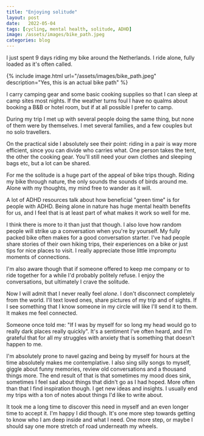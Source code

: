 ```yaml
---
title: "Enjoying solitude"
layout: post
date:   2022-05-04
tags: [cycling, mental health, solitude, ADHD]
image: /assets/images/bike_path.jpeg
categories: blog
---
```

I just spent 9 days riding my bike around the Netherlands. I ride alone, fully loaded as it's often called. 

{% include image.html url="/assets/images/bike_path.jpeg" description="Yes, this is an actual bike path" %}

I carry camping gear and some basic cooking supplies so that I can sleep at camp sites most nights. If the weather turns foul I have no qualms about booking a B&B or hotel room, but if at all possible I prefer to camp.

During my trip I met up with several people doing the same thing, but none of them were by themselves. I met several families, and a few couples but no solo travellers.

On the practical side I absolutely see their point: riding in a pair is way more efficient, since you can divide who carries what. One person takes the tent, the other the cooking gear. You'll still need your own clothes and sleeping bags etc, but a lot can be shared.

For me the solitude is a huge part of the appeal of bike trips though. Riding my bike through nature, the only sounds the sounds of birds around me. Alone with my thoughts, my mind free to wander as it will. 

A lot of ADHD resources talk about how beneficial "green time" is for people
with ADHD. Being alone in nature has huge mental health benefits for us,
and I feel that is at least part of what makes it work so well for me.

I think there is more to it than just that though. I also love how random
people will strike up a conversation when you're by yourself. My fully
packed bike often makes for a good conversation starter. I've had people
share stories of their own hiking trips, their experiences on a bike or
just tips for nice places to visit. I really appreciate those little
impromptu moments of connections. 

I'm also aware though that if someone offered to keep me company or to ride
together for a while I'd probably politely refuse. I enjoy the
conversations, but ultimately I crave the solitude.

Now I will admit that I never really feel _alone_. I don't disconnect
completely from the world. I'll text loved ones, share pictures of my trip
and of sights. If I see something that I know someone in my circle will
like I'll send it to them. It makes me feel connected.

Someone once told me: "If I was by myself for so long my head would go to
really dark places really quickly". 
It's a sentiment I've often heard, and I'm grateful that for all my
struggles with anxiety that is something that doesn't happen to me. 

I'm absolutely prone to navel gazing and being by myself for hours at the
time absolutely makes me contemplative. I also sing silly songs to myself,
giggle about funny memories, review old conversations and a thousand things
more. The end result of that is that sometimes my mood does sink, sometimes
I feel sad about things that didn't go as I had hoped. More often than that
I find inspiration though. I get new ideas and insights. I usually end my
trips with a ton of notes about things I'd like to write about.

It took me a long time to discover this need in myself and an even longer
time to accept it. I'm happy I did though. It's one more step towards
getting to know who I am deep inside and what I need. One more step, or
maybe I should say one more stretch of road underneath my wheels.



